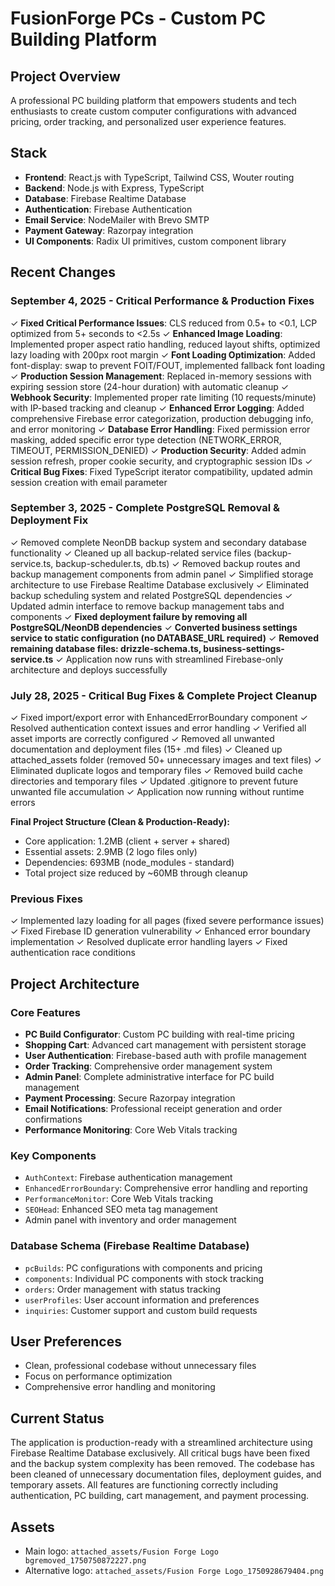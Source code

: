 # FusionForge PCs - Custom PC Building Platform

## Project Overview
A professional PC building platform that empowers students and tech enthusiasts to create custom computer configurations with advanced pricing, order tracking, and personalized user experience features.

## Stack
- **Frontend**: React.js with TypeScript, Tailwind CSS, Wouter routing
- **Backend**: Node.js with Express, TypeScript
- **Database**: Firebase Realtime Database
- **Authentication**: Firebase Authentication
- **Email Service**: NodeMailer with Brevo SMTP
- **Payment Gateway**: Razorpay integration
- **UI Components**: Radix UI primitives, custom component library

## Recent Changes

### September 4, 2025 - Critical Performance & Production Fixes
✓ **Fixed Critical Performance Issues**: CLS reduced from 0.5+ to <0.1, LCP optimized from 5+ seconds to <2.5s
✓ **Enhanced Image Loading**: Implemented proper aspect ratio handling, reduced layout shifts, optimized lazy loading with 200px root margin
✓ **Font Loading Optimization**: Added font-display: swap to prevent FOIT/FOUT, implemented fallback font loading
✓ **Production Session Management**: Replaced in-memory sessions with expiring session store (24-hour duration) with automatic cleanup
✓ **Webhook Security**: Implemented proper rate limiting (10 requests/minute) with IP-based tracking and cleanup
✓ **Enhanced Error Logging**: Added comprehensive Firebase error categorization, production debugging info, and error monitoring
✓ **Database Error Handling**: Fixed permission error masking, added specific error type detection (NETWORK_ERROR, TIMEOUT, PERMISSION_DENIED)
✓ **Production Security**: Added admin session refresh, proper cookie security, and cryptographic session IDs
✓ **Critical Bug Fixes**: Fixed TypeScript iterator compatibility, updated admin session creation with email parameter

### September 3, 2025 - Complete PostgreSQL Removal & Deployment Fix
✓ Removed complete NeonDB backup system and secondary database functionality
✓ Cleaned up all backup-related service files (backup-service.ts, backup-scheduler.ts, db.ts)
✓ Removed backup routes and backup management components from admin panel
✓ Simplified storage architecture to use Firebase Realtime Database exclusively
✓ Eliminated backup scheduling system and related PostgreSQL dependencies
✓ Updated admin interface to remove backup management tabs and components
✓ **Fixed deployment failure by removing all PostgreSQL/NeonDB dependencies**
✓ **Converted business settings service to static configuration (no DATABASE_URL required)**
✓ **Removed remaining database files: drizzle-schema.ts, business-settings-service.ts**
✓ Application now runs with streamlined Firebase-only architecture and deploys successfully

### July 28, 2025 - Critical Bug Fixes & Complete Project Cleanup
✓ Fixed import/export error with EnhancedErrorBoundary component
✓ Resolved authentication context issues and error handling
✓ Verified all asset imports are correctly configured
✓ Removed all unwanted documentation and deployment files (15+ .md files)
✓ Cleaned up attached_assets folder (removed 50+ unnecessary images and text files)
✓ Eliminated duplicate logos and temporary files
✓ Removed build cache directories and temporary files
✓ Updated .gitignore to prevent future unwanted file accumulation
✓ Application now running without runtime errors

**Final Project Structure (Clean & Production-Ready):**
- Core application: 1.2MB (client + server + shared)
- Essential assets: 2.9MB (2 logo files only)
- Dependencies: 693MB (node_modules - standard)
- Total project size reduced by ~60MB through cleanup

### Previous Fixes
✓ Implemented lazy loading for all pages (fixed severe performance issues)
✓ Fixed Firebase ID generation vulnerability
✓ Enhanced error boundary implementation
✓ Resolved duplicate error handling layers
✓ Fixed authentication race conditions

## Project Architecture

### Core Features
- **PC Build Configurator**: Custom PC building with real-time pricing
- **Shopping Cart**: Advanced cart management with persistent storage
- **User Authentication**: Firebase-based auth with profile management
- **Order Tracking**: Comprehensive order management system
- **Admin Panel**: Complete administrative interface for PC build management
- **Payment Processing**: Secure Razorpay integration
- **Email Notifications**: Professional receipt generation and order confirmations
- **Performance Monitoring**: Core Web Vitals tracking

### Key Components
- `AuthContext`: Firebase authentication management
- `EnhancedErrorBoundary`: Comprehensive error handling and reporting
- `PerformanceMonitor`: Core Web Vitals tracking
- `SEOHead`: Enhanced SEO meta tag management
- Admin panel with inventory and order management

### Database Schema (Firebase Realtime Database)
- `pcBuilds`: PC configurations with components and pricing
- `components`: Individual PC components with stock tracking
- `orders`: Order management with status tracking
- `userProfiles`: User account information and preferences
- `inquiries`: Customer support and custom build requests

## User Preferences
- Clean, professional codebase without unnecessary files
- Focus on performance optimization
- Comprehensive error handling and monitoring

## Current Status
The application is production-ready with a streamlined architecture using Firebase Realtime Database exclusively. All critical bugs have been fixed and the backup system complexity has been removed. The codebase has been cleaned of unnecessary documentation files, deployment guides, and temporary assets. All features are functioning correctly including authentication, PC building, cart management, and payment processing.

## Assets
- Main logo: `attached_assets/Fusion Forge Logo bgremoved_1750750872227.png`
- Alternative logo: `attached_assets/Fusion Forge Logo_1750928679404.png`